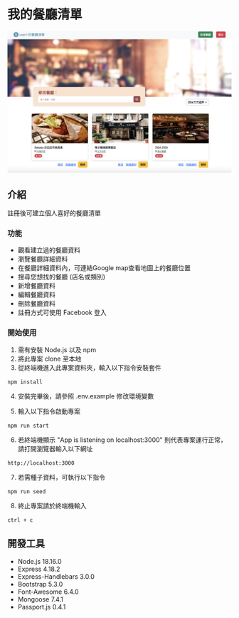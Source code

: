# 我的餐廳清單
![Image](./public/photos/photo_230817.png)

## 介紹
註冊後可建立個人喜好的餐廳清單

### 功能
* 觀看建立過的餐廳資料
* 瀏覽餐廳詳細資料
* 在餐廳詳細資料內，可連結Google map查看地圖上的餐廳位置
* 搜尋您想找的餐廳 (店名或類別)
* 新增餐廳資料
* 編輯餐廳資料
* 刪除餐廳資料
* 註冊方式可使用 Facebook 登入


### 開始使用
1. 需有安裝 Node.js 以及 npm
2. 將此專案 clone 至本地
3. 從終端機進入此專案資料夾，輸入以下指令安裝套件
```
npm install
```
4. 安裝完畢後，請參照 .env.example 修改環境變數

5. 輸入以下指令啟動專案
```
npm run start
```
6. 若終端機顯示 "App is listening on localhost:3000" 則代表專案運行正常，請打開瀏覽器輸入以下網址
```
http://localhost:3000
```
7. 若需種子資料，可執行以下指令
```
npm run seed
```
8. 終止專案請於終端機輸入
```
ctrl + c
```

## 開發工具
- Node.js 18.16.0
- Express 4.18.2
- Express-Handlebars 3.0.0
- Bootstrap 5.3.0
- Font-Awesome 6.4.0
- Mongoose 7.4.1
- Passport.js 0.4.1
